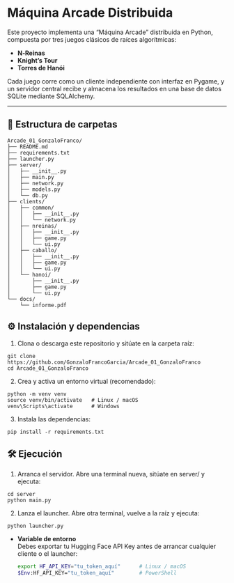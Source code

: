 # Máquina Arcade Distribuida

Este proyecto implementa una “Máquina Arcade” distribuida en Python, compuesta por tres juegos clásicos de raíces algorítmicas:

- **N‑Reinas**  
- **Knight’s Tour**  
- **Torres de Hanói**  

Cada juego corre como un cliente independiente con interfaz en Pygame, y un servidor central recibe y almacena los resultados en una base de datos SQLite mediante SQLAlchemy.

---

## 📁 Estructura de carpetas

```plaintext
Arcade_01_GonzaloFranco/
├── README.md
├── requirements.txt
├── launcher.py
├── server/
│   ├── __init__.py
│   ├── main.py
│   ├── network.py
│   ├── models.py
│   └── db.py
├── clients/
│   ├── common/
│   │   ├── __init__.py
│   │   └── network.py
│   ├── nreinas/
│   │   ├── __init__.py
│   │   ├── game.py
│   │   └── ui.py
│   ├── caballo/
│   │   ├── __init__.py
│   │   ├── game.py
│   │   └── ui.py
│   └── hanoi/
│       ├── __init__.py
│       ├── game.py
│       └── ui.py
└── docs/
    └── informe.pdf
```

## ⚙️ Instalación y dependencias

1. Clona o descarga este repositorio y sitúate en la carpeta raíz:
```plaintext
git clone https://github.com/GonzaloFrancoGarcia/Arcade_01_GonzaloFranco
cd Arcade_01_GonzaloFranco
```

2. Crea y activa un entorno virtual (recomendado):
```plaintext
python -m venv venv
source venv/bin/activate   # Linux / macOS
venv\Scripts\activate      # Windows
```

3. Instala las dependencias:
```plaintext
pip install -r requirements.txt
```

## 🛠️ Ejecución

1. Arranca el servidor. Abre una terminal nueva, sitúate en server/ y ejecuta:
```plaintext
cd server
python main.py
```

2. Lanza el launcher. Abre otra terminal, vuelve a la raíz y ejecuta:
```plaintext
python launcher.py
```

- **Variable de entorno**  
  Debes exportar tu Hugging Face API Key antes de arrancar cualquier cliente o el launcher:
  ```bash
  export HF_API_KEY="tu_token_aquí"      # Linux / macOS
  $Env:HF_API_KEY="tu_token_aquí"        # PowerShell
